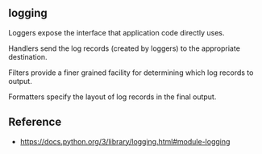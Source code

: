 ## logging

Loggers expose the interface that application code directly uses.

Handlers send the log records (created by loggers) to the appropriate destination.

Filters provide a finer grained facility for determining which log records to output.

Formatters specify the layout of log records in the final output.

## Reference

- https://docs.python.org/3/library/logging.html#module-logging

